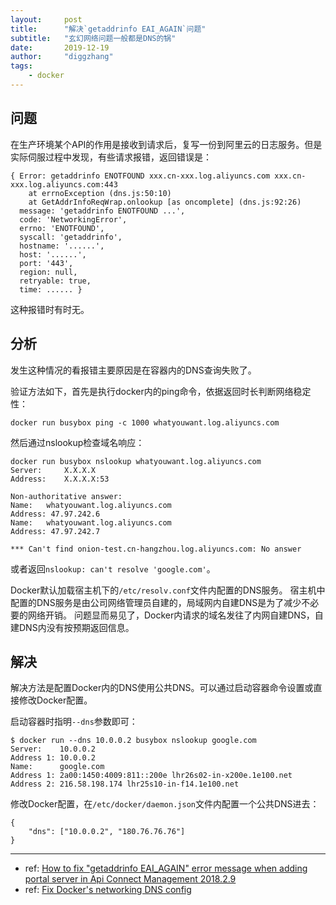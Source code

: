 ```yaml
---
layout:     post
title:      "解决`getaddrinfo EAI_AGAIN`问题"
subtitle:   "玄幻网络问题一般都是DNS的锅"
date:       2019-12-19
author:     "diggzhang"
tags:
    - docker
---
```


## 问题 

在生产环境某个API的作用是接收到请求后，复写一份到阿里云的日志服务。但是实际伺服过程中发现，有些请求报错，返回错误是：

```
{ Error: getaddrinfo ENOTFOUND xxx.cn-xxx.log.aliyuncs.com xxx.cn-xxx.log.aliyuncs.com:443
    at errnoException (dns.js:50:10)
    at GetAddrInfoReqWrap.onlookup [as oncomplete] (dns.js:92:26)
  message: 'getaddrinfo ENOTFOUND ...',
  code: 'NetworkingError',
  errno: 'ENOTFOUND',
  syscall: 'getaddrinfo',
  hostname: '......',
  host: '......',
  port: '443',
  region: null,
  retryable: true,
  time: ...... }
```

这种报错时有时无。

## 分析

发生这种情况的看报错主要原因是在容器内的DNS查询失败了。

验证方法如下，首先是执行docker内的ping命令，依据返回时长判断网络稳定性：

```
docker run busybox ping -c 1000 whatyouwant.log.aliyuncs.com
```

然后通过nslookup检查域名响应：

```
docker run busybox nslookup whatyouwant.log.aliyuncs.com
Server:		X.X.X.X
Address:	X.X.X.X:53

Non-authoritative answer:
Name:	whatyouwant.log.aliyuncs.com
Address: 47.97.242.6
Name:	whatyouwant.log.aliyuncs.com
Address: 47.97.242.7

*** Can't find onion-test.cn-hangzhou.log.aliyuncs.com: No answer
```

或者返回`nslookup: can't resolve 'google.com'`。

Docker默认加载宿主机下的`/etc/resolv.conf`文件内配置的DNS服务。
宿主机中配置的DNS服务是由公司网络管理员自建的，局域网内自建DNS是为了减少不必要的网络开销。
问题显而易见了，Docker内请求的域名发往了内网自建DNS，自建DNS内没有按预期返回信息。


## 解决

解决方法是配置Docker内的DNS使用公共DNS。可以通过启动容器命令设置或直接修改Docker配置。

启动容器时指明`--dns`参数即可：

```
$ docker run --dns 10.0.0.2 busybox nslookup google.com
Server:    10.0.0.2
Address 1: 10.0.0.2
Name:      google.com
Address 1: 2a00:1450:4009:811::200e lhr26s02-in-x200e.1e100.net
Address 2: 216.58.198.174 lhr25s10-in-f14.1e100.net
```

修改Docker配置，在`/etc/docker/daemon.json`文件内配置一个公共DNS进去：

```
{
    "dns": ["10.0.0.2", "180.76.76.76"]
}
```

---

- ref: [How to fix "getaddrinfo EAI_AGAIN" error message when adding portal server in Api Connect Management 2018.2.9](https://developer.ibm.com/answers/questions/451778/how-to-fix-getaddrinfo-eai-again-error-message-whe/)
- ref: [Fix Docker's networking DNS config](https://development.robinwinslow.uk/2016/06/23/fix-docker-networking-dns/#the-permanent-system-wide-fix)